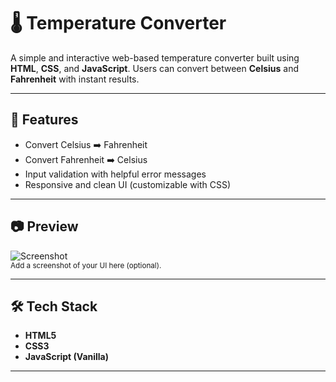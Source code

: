 # 🌡️ Temperature Converter

A simple and interactive web-based temperature converter built using **HTML**, **CSS**, and **JavaScript**. Users can convert between **Celsius** and **Fahrenheit** with instant results.

---

## 🚀 Features

- Convert Celsius ➡️ Fahrenheit
- Convert Fahrenheit ➡️ Celsius
- Input validation with helpful error messages
- Responsive and clean UI (customizable with CSS)

---

## 📷 Preview

![Screenshot](screenshot.png)  
<sub>Add a screenshot of your UI here (optional).</sub>

---

## 🛠️ Tech Stack

- **HTML5**
- **CSS3**
- **JavaScript (Vanilla)**

---


